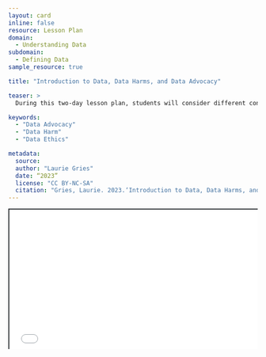 ```yaml
---
layout: card
inline: false
resource: Lesson Plan
domain:
  - Understanding Data
subdomain:
  - Defining Data
sample_resource: true

title: "Introduction to Data, Data Harms, and Data Advocacy"

teaser: >
  During this two-day lesson plan, students will consider different conceptions of data and learn that while data can and often does do harm, data can also be leveraged for social good through data advocacy.

keywords:
  - "Data Advocacy"
  - "Data Harm"
  - "Data Ethics"

metadata:
  source: 
  author: "Laurie Gries"
  date: “2023”
  license: "CC BY-NC-SA"
  citation: "Gries, Laurie. 2023.‘Introduction to Data, Data Harms, and Data Advocacy.’ Data Advocacy for All, University of Colorado Boulder."
---
```

<div style="position: relative; padding-bottom: 56.25%; height: 0; overflow: hidden;"><iframe src="../assets/pdf/Introduction to Data and Data Advocacy.pdf" width="100%" title="Introduction to Data and Data Advocacy" style="border:2px #323639 solid; position: absolute; top: 0; left: 0; right: 0; bottom: 0; height: 100%; max-width: 100%;"></iframe></div>
